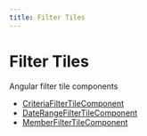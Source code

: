 ```yaml
---
title: Filter Tiles
---
```


# Filter Tiles

Angular filter tile components

- [CriteriaFilterTileComponent](class.CriteriaFilterTileComponent.md)
- [DateRangeFilterTileComponent](class.DateRangeFilterTileComponent.md)
- [MemberFilterTileComponent](class.MemberFilterTileComponent.md)
